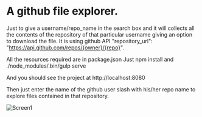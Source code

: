 # A github file explorer.

  Just to give a username/repo_name in the search box and it will 
  collects all the contents of the repository of that particular username giving an option 
  to download the file.
  It is using github API "repository_url": "https://api.github.com/repos/{owner}/{repo}".
  
  All the resources required are in package.json
  Just npm install and  ./node_modules/.bin/gulp serve
  
  And you should see the project at http://localhost:8080
  
  Then just enter the name of the github user slash with his/her repo name to explore files contained in that repository.
  
  ![Screen1](../master/img/g1.jpg)

  
  
